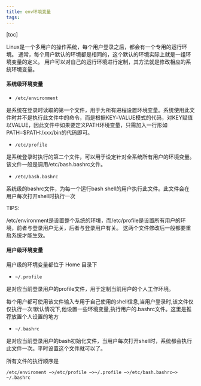 ```yaml
---
title: env环境变量
tags: 
---
```


[toc]

Linux是一个多用户的操作系统，每个用户登录之后，都会有一个专用的运行环境。
通常，每个用户默认的环境都是相同的，这个默认的环境实际上就是一组环境变量的定义。
用户可以对自己的运行环境进行定制，其方法就是修改相应的系统环境变量。

#### 系统级环境变量

- `/etc/environment`

是系统在登录时读取的第一个文件，用于为所有进程设置环境变量。系统使用此文件时并不是执行此文件中的命令，而是根据KEY=VALUE模式的代码，对KEY赋值以VALUE，因此文件中如果要定义PATH环境变量，只需加入一行形如PATH=$PATH:/xxx/bin的代码即可。

- `/etc/profile`

是系统登录时执行的第二个文件，可以用于设定针对全系统所有用户的环境变量。该文件一般是调用/etc/bash.bashrc文件。

- `/etc/bash.bashrc`

系统级的bashrc文件，为每一个运行bash shell的用户执行此文件。此文件会在用户每次打开shell时执行一次


TIPS:

/etc/environment是设置整个系统的环境，而/etc/profile是设置所有用户的环境，前者与登录用户无关，后者与登录用户有关。 这两个文件修改后一般都要重启系统才能生效。

#### 用户级环境变量

用户级的环境变量都位于 Home 目录下

- `~/.profile`

是对应当前登录用户的profile文件，用于定制当前用户的个人工作环境。

每个用户都可使用该文件输入专用于自己使用的shell信息,当用户登录时,该文件仅仅执行一次!默认情况下,他设置一些环境变量,执行用户的.bashrc文件。这里是推荐放置个人设置的地方

- `~/.bashrc`

是对应当前登录用户的bash初始化文件，当用户每次打开shell时，系统都会执行此文件一次。平时设置这个文件就可以了。


所有文件的执行顺序是

`/etc/enviroment –>/etc/profile –>~/.profile –>/etc/bash.bashrc–> ~/.bashrc`